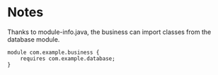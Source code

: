 <h1>Notes</h1>
Thanks to module-info.java, the business can import classes from the database module.

```
module com.example.business {
    requires com.example.database;
}
```
